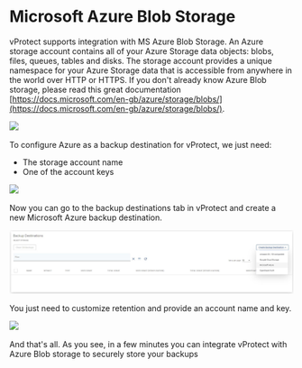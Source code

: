 # Microsoft Azure Blob Storage

vProtect supports integration with MS Azure Blob Storage. An Azure storage account contains all of your Azure Storage data objects: blobs, files, queues, tables and disks. The storage account provides a unique namespace for your Azure Storage data that is accessible from anywhere in the world over HTTP or HTTPS. If you don't already know Azure Blob storage, please read this great documentation [https://docs.microsoft.com/en-gb/azure/storage/blobs/](https://docs.microsoft.com/en-gb/azure/storage/blobs/).

![](../../../.gitbook/assets/object-storage-azure-storage-accounts.jpg)

To configure Azure as a backup destination for vProtect, we just need:

* The storage account name  
* One of the account keys

![](../../../.gitbook/assets/object-storage-azure-keys.jpg)

Now you can go to the backup destinations tab in vProtect and create a new Microsoft Azure backup destination.

![](../../../.gitbook/assets/backup-destinations-object-storage%20%284%29%20%284%29%20%282%29%20%281%29.jpg)

You just need to customize retention and provide an account name and key.

![](../../../.gitbook/assets/backup-destinations-object-storage-azure.jpg)

And that's all. As you see, in a few minutes you can integrate vProtect with Azure Blob storage to securely store your backups

